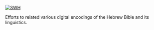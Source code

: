 [![SWH](https://archive.softwareheritage.org/badge/origin/https://github.com/ETCBC/bridging/)](https://archive.softwareheritage.org/browse/origin/https://github.com/ETCBC/bridging/)

Efforts to related various digital encodings of the Hebrew Bible and its linguistics.
